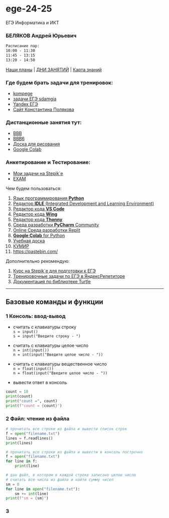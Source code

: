 # ege-24-25

ЕГЭ Информатика и ИКТ  

### БЕЛЯКОВ Андрей Юрьевич  

```txt  
Расписание пар:  
10:00 - 11:30  
11:45 - 13:15  
13:20 - 14:50  
``` 

[Наши планы](https://docs.google.com/spreadsheets/d/1Kw0XZmMWeDn3DAlK7mHgJYqDovw2AngaE7qRtOuJhSY/edit?usp=sharing) | [ДНИ ЗАНЯТИЙ](days.md) | [Карта знаний](knowledge-map.md)  

### Где будем брать задачи для тренировок:  

* [kompege](https://kompege.ru/)  
* [задачи ЕГЭ sdamgia](https://inf-ege.sdamgia.ru/)  
* [Yandex ЕГЭ](https://education.yandex.ru/ege?utm_source=platform&utm_medium=partner&utm_campaign=ege&utm_content=cege_link_kabanov&utm_term=20231101)  
* [Сайт Константина Полякова](https://kpolyakov.spb.ru/school/ege/tests.htm)  

### Дистанционные занятия тут:  

* [BBB](https://bbb.psaa.ru/rooms/l2z-d0s-9am-bdi/join)  
* [BBB6](https://bbb6.psaa.ru/b/qt6-06w-o09-6wz)  
* [Доска для рисования](https://jamboard.google.com/d/1xmh7Mrc_nAR3PmstdYa9nYTs9L2-kh0dS6ZtaswkQZU/edit?usp=sharing)  
* [Google Colab](https://colab.research.google.com/drive/1Ip_2tQ3MZDehmYG36aAHPFj_msrPgJCt?usp=sharing)  

### Анкетирование и Тестирование:  

* [Мои задачи на Stepik`е](https://stepik.org/course/63529/)  
* [EXAM](http://exam.1gb.ru/)  

Чем будем пользоваться:  

1) [Язык программирования **Python**](https://www.python.org/downloads/)  
2) [Редактор **IDLE** (Integrated Development and Learning Environment)](https://www.python.org/downloads/)  
3) [Редактор кода **VS Code**](https://code.visualstudio.com/)  
4) [Редактор кода **Wing**](https://wingware.com/downloads/wing-101)  
5) [Редактор кода **Thonny**](https://thonny.org/)  
6) [Среда разработки **PyCharm** Community](https://www.jetbrains.com/ru-ru/pycharm/download/)  
7) [Online Среда разработки Replit](https://replit.com/)  
8) [**Google Colab** for Python](https://colab.research.google.com/)  
9) [Учебная доска](https://jamboard.google.com/)  
10) [КУМИР](https://www.niisi.ru/kumir/dl.htm)  
11) https://pastebin.com/  

Дополнительно рекомендую:  

1. [Курс на Stepik`е для подготовки к ЕГЭ](https://stepik.org/50169/)  
2. [Тренировочные задачи по ЕГЭ в ЯндексРепетиторе](https://yandex.ru/tutor/subject/?subject_id=6)  
3. [Документация по библиотеке Turtle](https://docs-python.ru/standart-library/modul-turtle/)  

---  

## Базовые команды и функции  

### 1 Консоль: ввод-вывод  

- считать с клавиатуры строку  
`s = input()`  
`s = input("Введите строку - ")`

- считать с клавиатуры целое число  
`n = int(input())`  
`n = int(input("Введите целое число - "))`

- считать с клавиатуры вещественное число  
`n = float(input())`  
`n = float(input("Введите целое число - "))`

- вывести ответ в консоль  
```py
count = 10 
print(count)
print("count =", count)
print(f"count = {count}")
```

### 2 Файл: чтение из файла  

```py
# прочитать все строки из файла и вывести список строк  
f = open("filename.txt")
lines = f.readlines()
print(lines)
```

```py
# прочитать все строки из файла и вывести в консоль построчно  
f = open("filename.txt")
for line in f:
    print(line)
```

```py
# дан файл, в котором в каждой строке записано целое число
# считать все числа из файла и найти сумму чисел
sm = 0
for line in open("filename.txt"):
    sm += int(line)
print(f"sm = {sm}")
```

### 3

